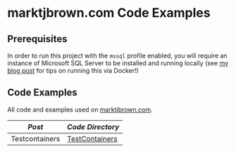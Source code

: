 # marktjbrown.com Code Examples

## Prerequisites
In order to run this project with the `mssql` profile enabled, you will require an instance of Microsoft SQL Server to be installed and running locally (see [my blog post](https://marktjbrown.com/howto/running-microsoft-sql-server-on-a-mac/) for tips on running this via Docker!)


## Code Examples
All code and examples used on [marktjbrown.com](https://marktjbrown.com).

|*Post*|*Code Directory*|
|-------------|--------------|
|Testcontainers|[TestContainers](src/test/groovy/com/mtjb/examples/TestContainers)|